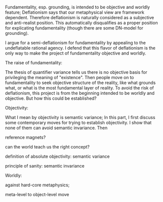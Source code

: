 Fundamentality, esp. grounding, is intended to be objective and worldly feature; Deflationism says that our metaphysical view are framework dependent. Therefore deflationism is naturally considered as a subjective and anti-realist position. This automatically disqualifies as a proper position for explicating fundamentality (though there are some DN-model for grounding).

I argue for a semi-deflationism for fundamentality by appealing to the undeflatable rational agency. I defend that this flavor of deflationism is the only way to make the project of fundamentality objective and worldly.

The raise of fundamentality:

The thesis of quantifier variance tells us there is no objective basis for privileging the meaning of "existence". Then people move on to fundamentality to seek objective structure of the reality, like what grounds what, or what is the most fundamental layer of reality. To avoid the risk of deflationism, this project is from the beginning intended to be worldly and objective. But how this could be established?

Objectivity:

What I mean by objectivity is semantic variance; In this part, I first discuss some contemporary moves for trying to establish objectivity. I show that none of them can avoid semantic invariance. Then 

reference magnets?

can the world teach us the right concept?

definition of absolute objectivity: semantic variance

principle of sanity: semantic invariance

Worldly: 

against hard-core metaphysics; 

meta-level to object-level move


